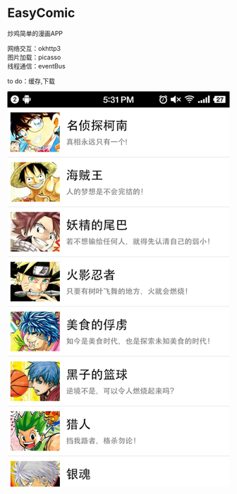 # EasyComic
炒鸡简单的漫画APP<br>


网络交互：okhttp3<br>
图片加载：picasso<br>
线程通信：eventBus<br>

to do：缓存,下载



![](https://github.com/yj970/EasyComic/raw/master/app/src/main/res/mipmap-xxhdpi/easyComic.png)  
